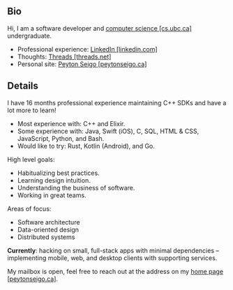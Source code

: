 ## Bio

Hi, I am a software developer and <a href="https://www.cs.ubc.ca/about-our-department" target="_blank" rel="noreferrer noopener">computer science \[cs.ubc.ca\]</a> undergraduate.

- Professional experience: [LinkedIn \[linkedin.com\]](https://linkedin.com/in/peytonseigo)
- Thoughts: [Threads \[threads.net\]](https://www.threads.net/@peytonseigo)
- Personal site: [Peyton Seigo \[peytonseigo.ca\]](http://peytonseigo.ca)

## Details

I have 16 months professional experience maintaining C++ SDKs and have a lot more to learn!

- Most experience with: C++ and Elixir.
- Some experience with: Java, Swift (iOS), C, SQL, HTML & CSS, JavaScript, Python, and Bash.
- Would like to try: Rust, Kotlin (Android), and Go.

High level goals:

- Habitualizing best practices.
- Learning design intuition.
- Understanding the business of software.
- Working in great teams.
 
Areas of focus:

- Software architecture
- Data-oriented design
- Distributed systems

**Currently**: hacking on small, full-stack apps with minimal dependencies – implementing mobile, web, and desktop clients with supporting services.

My mailbox is open, feel free to reach out at the address on my [home page \[peytonseigo.ca\]](http://peytonseigo.ca).
